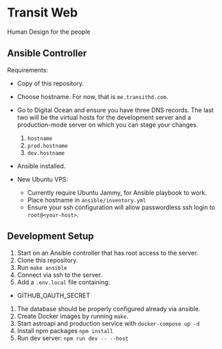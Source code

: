 # Transit Web

Human Design for the people

## Ansible Controller

Requirements:

- Copy of this repository.
- Choose hostname. For now, that is `me.transithd.com`.
- Go to Digital Ocean and ensure you have three DNS records. The last two
  will be the virtual hosts for the development server and a production-mode
  server on which you can stage your changes.

  1. `hostname`
  2. `prod.hostname`
  3. `dev.hostname`

- Ansible installed.
- New Ubuntu VPS:
  - Currently require Ubuntu Jammy, for Ansible playbook to work.
  - Place hostname in `ansible/inventory.yml`
  - Ensure your ssh configuration will allow passwordless ssh login to
    `root@<your-host>`.

## Development Setup

1. Start on an Ansible controller that has root access to the server.
1. Clone this repository.
1. Run `make ansible`
1. Connect via ssh to the server.
1. Add a `.env.local` file containing:

- GITHUB_OAUTH_SECRET

1. The database should be properly configured already via ansible.
1. Create Docker images by running `make`.
1. Start astroapi and production service with `docker-compose up -d`
1. Install npm packages `npm install`
1. Run dev server: `npm run dev -- --host`
